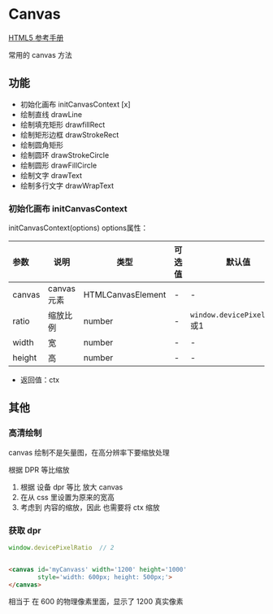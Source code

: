 # Canvas

[HTML5 <canvas> 参考手册](https://www.runoob.com/tags/ref-canvas.html)

常用的 canvas 方法

## 功能

- 初始化画布 initCanvasContext [x]
- 绘制直线 drawLine
- 绘制填充矩形 drawfillRect
- 绘制矩形边框 drawStrokeRect
- 绘制圆角矩形
- 绘制圆环 drawStrokeCircle
- 绘制圆形 drawFillCircle
- 绘制文字 drawText
- 绘制多行文字 drawWrapText

### 初始化画布 initCanvasContext

initCanvasContext(options<Object>)
options属性：

| 参数     | 说明       | 类型                | 可选值 | 默认值                          |
|:-------|----------|-------------------|-----|------------------------------|
| canvas | canvas元素 | HTMLCanvasElement | -   | -                            |
| ratio  | 缩放比例     | number            | -   | `window.devicePixelRatio` 或1 |
| width  | 宽        | number            | -   | -                            |
| height | 高        | number            | -   | -                            |

- 返回值：ctx

## 其他

### 高清绘制

canvas 绘制不是矢量图，在高分辨率下要缩放处理

根据 DPR 等比缩放

1. 根据 设备 dpr 等比 放大 canvas
2. 在从 css 里设置为原来的宽高
3. 考虑到 内容的缩放，因此 也需要将 ctx 缩放

### 获取 dpr

```js
window.devicePixelRatio  // 2
```

```html

<canvas id='myCanvass' width='1200' height='1000'
        style='width: 600px; height: 500px;'>
</canvas>
```

相当于 在 600 的物理像素里面，显示了 1200 真实像素

